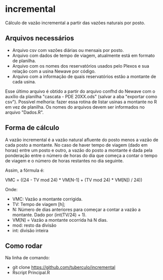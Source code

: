 # incremental
Cálculo de vazão incremental a partir das vazões naturais por posto.

## Arquivos necessários
- Arquivo csv com vazões diárias ou mensais por posto.
- Arquivo com dados de tempo de viagem, atualmente está em formato de planilha.
- Arquivo com os nomes dos reservatórios usados pelo Plexos e sua relação com a usina Newave por código.
- Arquivo com a informação de quais reservatórios estão a montante de cada usina.

Esse último arquivo é obtido a partir do arquivo confhd do Newave com o auxílio da planilha "cascata - PDE 20XX.ods" (salvar a aba "exportar como csv"). Possível melhoria: fazer essa rotina de listar usinas a montante no R em vez de planilha.
Os nomes do arquivos devem ser informados no arquivo "Dados.R".

## Forma de cálculo
A vazão incremental é a vazão natural afluente do posto menos a vazão de cada posto a montante. No caso de haver tempo de viagem (dado em horas) entre um posto e outro, a vazão do posto a montante é dada pela ponderação entre o número de horas do dia que começa a contar o tempo de viagem e o número de horas restantes no dia seguinte. 

Assim, a fórmula é:

VMC = ((24 - TV mod 24) * VM[N-1] + (TV mod 24) * VM[N]) / 24))

Onde:

* VMC: Vazão a montante corrigida.
* TV: Tempo de viagem [h];
* N: Número de dias anteriores para começar a contar a vazão a montante. Dado por (int(TV/24) + 1).
* VM[N] = Vazão a montante ocorrida há N dias.
* mod: resto da divisão
* int: divisão inteira

## Como rodar
Na linha de comando:
* git clone https://github.com/tuberculo/incremental
* Rscript Principal.R 
